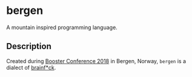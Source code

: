 # bergen
A mountain inspired programming language.

## Description
Created during [Booster Conference 2018][conference] in Bergen, Norway, `bergen` is a dialect of [brainf*ck][].

[conference]: https://2018.boosterconf.no/
[brainf*ck]: https://en.wikipedia.org/wiki/Brainfuck
